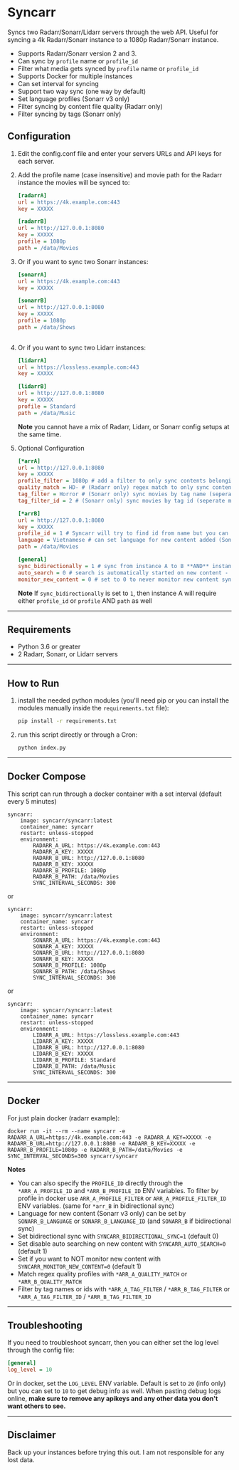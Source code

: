 # Syncarr
Syncs two Radarr/Sonarr/Lidarr servers through the web API. Useful for syncing a 4k Radarr/Sonarr instance to a 1080p Radarr/Sonarr instance.

* Supports Radarr/Sonarr version 2 and 3.
* Can sync by `profile` name or `profile_id`
* Filter what media gets synced by `profile` name or `profile_id`
* Supports Docker for multiple instances
* Can set interval for syncing
* Support two way sync (one way by default)
* Set language profiles (Sonarr v3 only)
* Filter syncing by content file quality (Radarr only)
* Filter syncing by tags (Sonarr only)


## Configuration
 1. Edit the config.conf file and enter your servers URLs and API keys for each server.  
 2. Add the profile name (case insensitive) and movie path for the Radarr instance the movies will be synced to:
    ```ini
    [radarrA]
    url = https://4k.example.com:443
    key = XXXXX
    
    [radarrB]
    url = http://127.0.0.1:8080
    key = XXXXX
    profile = 1080p
    path = /data/Movies
    ```
 3. Or if you want to sync two Sonarr instances:
    ```ini
    [sonarrA]
    url = https://4k.example.com:443
    key = XXXXX
    
    [sonarrB]
    url = http://127.0.0.1:8080
    key = XXXXX
    profile = 1080p
    path = /data/Shows
 
 4. Or if you want to sync two Lidarr instances:
    ```ini
    [lidarrA]
    url = https://lossless.example.com:443
    key = XXXXX
    
    [lidarrB]
    url = http://127.0.0.1:8080
    key = XXXXX
    profile = Standard
    path = /data/Music
    ```
    
    **Note** you cannot have a mix of Radarr, Lidarr, or Sonarr config setups at the same time.

 5. Optional Configuration
    ```ini
    [*arrA]
    url = http://127.0.0.1:8080
    key = XXXXX
    profile_filter = 1080p # add a filter to only sync contents belonging to this profile (can set by profile_filter_id as well)
    quality_match = HD- # (Radarr only) regex match to only sync content that matches the set quality (ie if set to 1080p then only movies with matching downloaded quality of 1080p will be synced)
    tag_filter = Horror # (Sonarr only) sync movies by tag name (seperate multiple tags by comma (no spaces) ie horror,comedy,action)
    tag_filter_id = 2 # (Sonarr only) sync movies by tag id (seperate multiple tags by comma (no spaces) ie 2,3,4)

    [*arrB]
    url = http://127.0.0.1:8080
    key = XXXXX
    profile_id = 1 # Syncarr will try to find id from name but you can specify the id directly if you want
    language = Vietnamese # can set language for new content added (Sonarr v3 only) (can set by language_id as well)
    path = /data/Movies

    [general]
    sync_bidirectionally = 1 # sync from instance A to B **AND** instance B to A
    auto_search = 0 # search is automatically started on new content - disable by setting to 0 (default 1)
    monitor_new_content = 0 # set to 0 to never monitor new content synced or to 1 to always monitor new content synced (default 1)
    ```

    **Note** If `sync_bidirectionally` is set to `1`, then instance A will require either `profile_id` or `profile` AND `path` as well

---

## Requirements
 * Python 3.6 or greater
 * 2 Radarr, Sonarr, or Lidarr servers
  
---

## How to Run
 1. install the needed python modules (you'll need pip or you can install the modules manually inside the `requirements.txt` file):
    ```bash
    pip install -r requirements.txt
    ```
 2. run this script directly or through a Cron:
    ```bash
    python index.py
    ```

---
## Docker Compose
This script can run through a docker container with a set interval (default every 5 minutes)

```
syncarr:
    image: syncarr/syncarr:latest
    container_name: syncarr
    restart: unless-stopped
    environment:
        RADARR_A_URL: https://4k.example.com:443
        RADARR_A_KEY: XXXXX
        RADARR_B_URL: http://127.0.0.1:8080
        RADARR_B_KEY: XXXXX
        RADARR_B_PROFILE: 1080p
        RADARR_B_PATH: /data/Movies
        SYNC_INTERVAL_SECONDS: 300
```

or

```
syncarr:
    image: syncarr/syncarr:latest
    container_name: syncarr
    restart: unless-stopped
    environment:
        SONARR_A_URL: https://4k.example.com:443
        SONARR_A_KEY: XXXXX
        SONARR_B_URL: http://127.0.0.1:8080
        SONARR_B_KEY: XXXXX
        SONARR_B_PROFILE: 1080p
        SONARR_B_PATH: /data/Shows
        SYNC_INTERVAL_SECONDS: 300
```

or

```
syncarr:
    image: syncarr/syncarr:latest
    container_name: syncarr
    restart: unless-stopped
    environment:
        LIDARR_A_URL: https://lossless.example.com:443
        LIDARR_A_KEY: XXXXX
        LIDARR_B_URL: http://127.0.0.1:8080
        LIDARR_B_KEY: XXXXX
        LIDARR_B_PROFILE: Standard
        LIDARR_B_PATH: /data/Music
        SYNC_INTERVAL_SECONDS: 300
```

---
## Docker
For just plain docker (radarr example):

```
docker run -it --rm --name syncarr -e RADARR_A_URL=https://4k.example.com:443 -e RADARR_A_KEY=XXXXX -e RADARR_B_URL=http://127.0.0.1:8080 -e RADARR_B_KEY=XXXXX -e RADARR_B_PROFILE=1080p -e RADARR_B_PATH=/data/Movies -e SYNC_INTERVAL_SECONDS=300 syncarr/syncarr
```

**Notes** 
* You can also specify the `PROFILE_ID` directly through the `*ARR_A_PROFILE_ID` and `*ARR_B_PROFILE_ID` ENV variables.
To filter by profile in docker use `ARR_A_PROFILE_FILTER` or `ARR_A_PROFILE_FILTER_ID` ENV variables. (same for `*arr_B` in bidirectional sync)
* Language for new content (Sonarr v3 only) can be set by `SONARR_B_LANGUAGE` or `SONARR_B_LANGUAGE_ID` (and `SONARR_B` if bidirectional sync)
* Set bidirectional sync with `SYNCARR_BIDIRECTIONAL_SYNC=1` (default 0)
* Set disable auto searching on new content with `SYNCARR_AUTO_SEARCH=0`  (default 1)
* Set if you want to NOT monitor new content with `SYNCARR_MONITOR_NEW_CONTENT=0`  (default 1)
* Match regex quality profiles with `*ARR_A_QUALITY_MATCH` or `*ARR_B_QUALITY_MATCH`
* Filter by tag names or ids with `*ARR_A_TAG_FILTER` / `*ARR_B_TAG_FILTER` or `*ARR_A_TAG_FILTER_ID` / `*ARR_B_TAG_FILTER_ID`
  
---
## Troubleshooting
If you need to troubleshoot syncarr, then you can either set the log level through the config file:

```ini
[general]
log_level = 10
```
    
Or in docker, set the `LOG_LEVEL` ENV variable. Default is set to `20` (info only) but you can set to `10` to get debug info as well. When pasting debug logs online, **make sure to remove any apikeys and any other data you don't want others to see.**

---
## Disclaimer
Back up your instances before trying this out. I am not responsible for any lost data.
